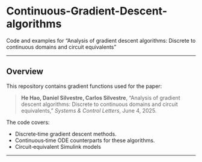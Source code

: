 # Continuous-Gradient-Descent-algorithms

Code and examples for “Analysis of gradient descent algorithms: Discrete to continuous domains and circuit equivalents”

---

## Overview

This repository contains gradient functions used for the paper:

> **He Hao, Daniel Silvestre, Carlos Silvestre**, “Analysis of gradient descent algorithms: Discrete to continuous domains and circuit equivalents,” *Systems & Control Letters*, June 4, 2025.

The code covers:

- Discrete‐time gradient descent methods.  
- Continuous‐time ODE counterparts for these algorithms.  
- Circuit‐equivalent Simulink models
---



